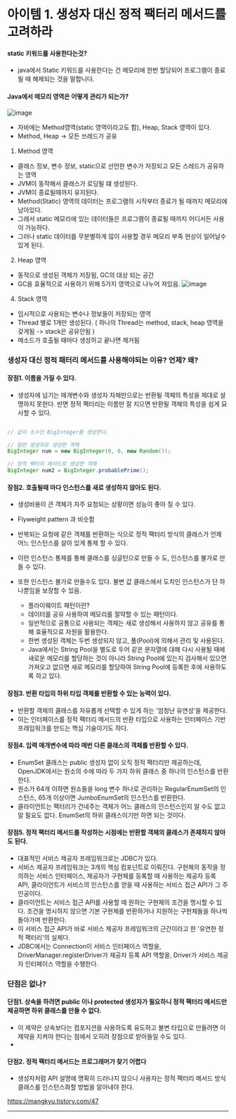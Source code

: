 # 아이템 1. 생성자 대신 정적 팩터리 메서드를 고려하라

#### static 키워드를 사용한다는것?
- java에서 Static 키워드를 사용한다는 건 메모리에 한번 할당되어 프로그램이 종료될 때 해제되는 것을 말합니다.

#### Java에서 메모리 영역은 어떻게 관리가 되는가?
![image](https://github.com/jaero0725/Database-Infra_Study/assets/55049159/356969de-5002-4718-a13b-0c21e221c135)

- 자바에는 Method영역(static 영역이라고도 함), Heap, Stack 영역이 있다.
- Method, Heap -> 모든 쓰레드가 공유
  
1) Method 영역
- 클래스 정보, 변수 정보, static으로 선언한 변수가 저장되고 모든 스레드가 공유하는 영역
- JVM이 동작해서 클래스가 로딩될 떄 생성된다.
- JVM이 종료될때까지 유지된다.
- Method(Static) 영역의 데이터는 프로그램의 시작부터 종료가 될 때까지 메모리에 남아있다.
- 그래서 static 메모리에 있는 데이터들은 프로그램이 종료될 때까지 어디서든 사용이 가능하다.
- 그러나 static 데이터를 무분별하게 많이 사용할 경우 메모리 부족 현상이 일어날수 있게 된다.

2) Heap 영역
- 동적으로 생성된 객체가 저장됨, GC의 대상 되는 공간
- GC을 효율적으로 사용하기 위해 5가지 영역으로 나누어 져있음.
  ![image](https://github.com/jaero0725/Database-Infra_Study/assets/55049159/062189cd-0ee8-42d3-8b07-2dacdab04574)


4) Stack 영역
- 임시적으로 사용되는 변수나 정보들이 저장되는 영역
- Thread 별로 1개만 생성된다. ( 하나의 Thread는 method, stack, heap 영역을 갖게됨 -> stack은 공유안됨 )
- 메소드가 호출될 때마다 생성하고 끝나면 제거됨

### 생성자 대신 정적 패터리 메서드를 사용해야되는 이유? 언제? 왜?
#### 장점1. 이름을 가질 수 있다. 
- 생성자에 넘기는 매개변수와 생성자 자체만으로는 반환될 객체의 특성을 제대로 설명하지 못한다. 반면 정적 팩터리는 이름만 잘 지으면 반환될 객체의 특성을 쉽게 묘사할 수 있다.
``` java

// 값이 소수인 BigInteger를 생성한다. 

// 일반 생성자로 생성한 객체
BigInteger num = new BigInteger(0, 0, new Random()); 

// 정적 팩터리 메서드로 생성한 객체
BigInteger num2 = BigInteger.probablePrime();

```

#### 장점2. 호출될때 마다 인스턴스를 새로 생성하지 않아도 된다.
- 생성비용이 큰 객체가 자주 요청되는 상황이면 성능이 좋아 질 수 있다.
- Flyweight pattern 과 비슷함
- 반복되는 요청에 같은 객체를 반환하는 식으로 정적 팩터리 방식의 클래스가 언제 어느 인스턴스를 살아 있게 통제 할 수 있다.
- 이런 인스턴스 통제를 통해 클래스를 싱글턴으로 만들 수 도, 인스턴스를 불가로 만들 수 있다.
- 또한 인스턴스 불가로 만들수도 있다. 불변 값 클래스에서 도치인 인스턴스가 단 하나뿐임을 보장할 수 있음. 

  * 플라이웨이트 패턴이란?
  * 데이터를 공유 사용하여 메모리를 절약할 수 있는 패턴이다.
  * 일반적으로 공통으로 사용되는 객체는 새로 생성해서 사용하지 않고 공유를 통해 효율적으로 자원을 활용한다.
  * 한번 생성된 객체는 두번 생성되지 않고, 풀(Pool)에 의해서 관리 및 사용된다.
  * Java에서는 String Pool을 별도로 두어 같은 문자열에 대해 다시 사용될 때에 새로운 메모리를 할당하는 것이 아니라 String Pool에 있는지 검사해서 있으면 가져오고 없으면 새로 메모리를 할당하여 String Pool에 등록한 후에 사용하도록 하고 있다.

 #### 장점3. 반환 타입의 하위 타입 객체를 반환할 수 있는 능력이 있다.
  - 반환할 객체의 클래스를 자유롭게 선택할 수 있게 하는 '엄청난 유연성'을 제공한다.
  - 이는 인터페이스를 정적 팩터리 메서드의 반환 타입으로 사용하는 인터페이스 기반 프레임워크를 만드는 핵심 기술이기도 하다.
 
 #### 장점4. 입력 매개변수에 따라 매번 다른 클래스의 객체를 반환할 수 있다.
- EnumSet 클래스는 public 생성자 없이 오직 정적 팩터리만 제공하는데, OpenJDK에서는 원소의 수에 따라 두 가지 하위 클래스 중 하나의 인스턴스를 반환한다.
- 원소가 64개 이하면 원소들을 long 변수 하나로 관리하는 RegularEnumSet의 인스턴스, 65개 이상이면 JumboEnumSet의 인스턴스를 반환한다.
- 클라이언트는 팩터리가 건네주는 객체가 어느 클래스의 인스턴스인지 알 수도 없고 알 필요도 없다. EnumSet의 하위 클래스이기만 하면 되는 것이다.

 #### 장점5. 정적 팩터리 메서드를 작성하는 시점에는 반환할 객체의 클래스가 존재하지 않아도 된다.
- 대표적인 서비스 제공자 프레임워크로는 JDBC가 있다.
- 서비스 제공자 프레임워크는 3개의 핵심 컴포넌트로 이뤄진다. 구현체의 동작을 정의하는 서비스 인터페이스, 제공자가 구현체를 등록할 때 사용하는 제공자 등록 API, 클라이언트가 서비스의 인스턴스를 얻을 때 사용하는 서비스 접근 API가 그 주인공이다.
- 클라이언트는 서비스 접근 API를 사용할 때 원하는 구현체의 조건을 명시할 수 있다. 조건을 명시하지 않으면 기본 구현체를 반환하거나 지원하는 구현체들을 하나씩 돌아가며 반환한다.
- 이 서비스 접근 API가 바로 서비스 제공자 프레임워크의 근간이라고 한 '유연한 정적 팩터리'의 실체다.
- JDBC에서는 Connection이 서비스 인터페이스 역할을, DriverManager.registerDriver가 제공자 등록 API 역할을, Driver가 서비스 제공자 인터페이스 역할을 수행한다.

### 단점은 없나?
#### 단점1. 상속을 하려면 public 이나 protected 생성자가 필요하니 정적 팩터리 메서드만 제공하면 하위 클래스를 만들 수 없다.
- 이 제약은 상속보다는 컴포지션을 사용하도록 유도하고 불변 타입으로 만들려면 이 제약을 지켜야 한다는 점에서 오히려 장점으로 받아들일 수도 있다.
- 
#### 단점2. 정적 팩터리 메서드는 프로그래머가 찾기 어렵다
- 생성자처럼 API 설명에 명확히 드러나지 않으니 사용자는 정적 팩터리 메서드 방식 클래스를 인스턴스화할 방법을 알아내야 한다.

https://mangkyu.tistory.com/47

  <hr>
 
  
